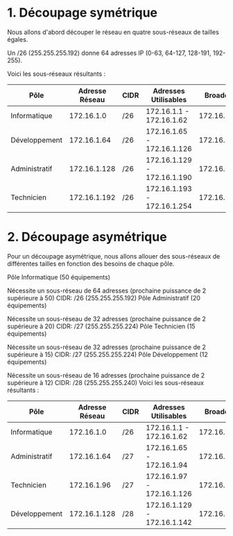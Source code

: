 
# 1. Découpage symétrique
Nous allons d'abord découper le réseau en quatre sous-réseaux de tailles égales.

Un /26 (255.255.255.192) donne 64 adresses IP (0-63, 64-127, 128-191, 192-255).

Voici les sous-réseaux résultants :


| Pôle  | Adresse  Réseau | CIDR | Adresses  Utilisables | Broadcast |
|---------|-------------- |----|---------------|--------------- |
| Informatique | 172.16.1.0 |/26 |172.16.1.1 - 172.16.1.62| 172.16.1.63
| Développement | 172.16.1.64 |/26| 172.16.1.65 - 172.16.1.126 | 172.16.1.127
| Administratif | 172.16.1.128 |/26|172.16.1.129 - 172.16.1.190 | 172.16.1.191
| Technicien | 172.16.1.192 | /26 |172.16.1.193 - 172.16.1.254 | 172.16.1.255 


# 2. Découpage asymétrique
Pour un découpage asymétrique, nous allons allouer des sous-réseaux de différentes tailles en fonction des besoins de chaque pôle.

Pôle Informatique (50 équipements)

Nécessite un sous-réseau de 64 adresses (prochaine puissance de 2 supérieure à 50)
CIDR: /26 (255.255.255.192)
Pôle Administratif (20 équipements)

Nécessite un sous-réseau de 32 adresses (prochaine puissance de 2 supérieure à 20)
CIDR: /27 (255.255.255.224)
Pôle Technicien (15 équipements)

Nécessite un sous-réseau de 32 adresses (prochaine puissance de 2 supérieure à 15)
CIDR: /27 (255.255.255.224)
Pôle Développement (12 équipements)

Nécessite un sous-réseau de 16 adresses (prochaine puissance de 2 supérieure à 12)
CIDR: /28 (255.255.255.240)
Voici les sous-réseaux résultants :

|Pôle | Adresse  Réseau | CIDR | Adresses Utilisables | Broadcast
|----|--------|----|--|----|
|Informatique | 172.16.1.0 | /26 | 172.16.1.1 - 172.16.1.62 | 172.16.1.63
|Administratif | 172.16.1.64 | /27 | 172.16.1.65 - 172.16.1.94 | 172.16.1.95
|Technicien | 172.16.1.96 | /27 | 172.16.1.97 - 172.16.1.126 | 172.16.1.127
|Développement | 172.16.1.128 | /28 | 172.16.1.129 - 172.16.1.142 | 172.16.1.143
